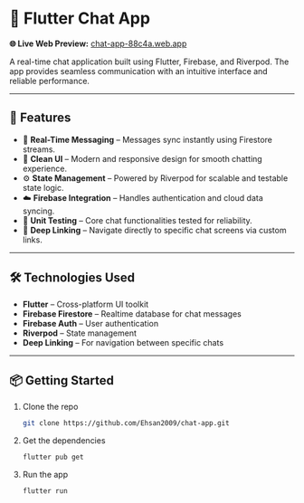 # 💬 Flutter Chat App  

**🌐 Live Web Preview:** [chat-app-88c4a.web.app](https://chat-app-88c4a.web.app/)

A real-time chat application built using Flutter, Firebase, and Riverpod. The app provides seamless communication with an intuitive interface and reliable performance.

---

## 🚀 Features  
- 🔄 **Real-Time Messaging** – Messages sync instantly using Firestore streams.  
- 🎨 **Clean UI** – Modern and responsive design for smooth chatting experience.  
- ⚙️ **State Management** – Powered by Riverpod for scalable and testable state logic.  
- ☁️ **Firebase Integration** – Handles authentication and cloud data syncing.  
- 🧪 **Unit Testing** – Core chat functionalities tested for reliability.  
- 🔗 **Deep Linking** – Navigate directly to specific chat screens via custom links.

---

## 🛠️ Technologies Used  
- **Flutter** – Cross-platform UI toolkit  
- **Firebase Firestore** – Realtime database for chat messages  
- **Firebase Auth** – User authentication  
- **Riverpod** – State management  
- **Deep Linking** – For navigation between specific chats  

---

## 📦 Getting Started  
1. Clone the repo  
   ```bash
   git clone https://github.com/Ehsan2009/chat-app.git
2. Get the dependencies
   ```bash
   flutter pub get
3. Run the app
   ```bash
   flutter run
